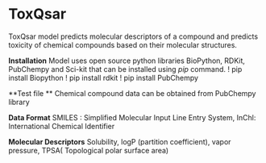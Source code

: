 # **ToxQsar**
ToxQsar model predicts molecular descriptors of a compound and predicts toxicity of chemical compounds based on their molecular structures. 

  **Installation**
Model uses open source python libraries BioPython, RDKit, PubChempy and Sci-kit that can be installed using _pip_ command. 
! pip install Biopython
! pip install rdkit
! pip install PubChempy

**Test file **
Chemical compound data can be obtained from PubChempy library

**Data Format**
SMILES : Simplified Molecular Input Line Entry System,
InChl: International Chemical Identifier

**Molecular Descriptors**
Solubility,
logP (partition coefficient),
vapor pressure,
TPSA( Topological polar surface area)


